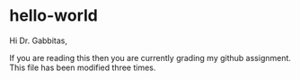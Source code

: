 # hello-world
Hi Dr. Gabbitas,

If you are reading this then you are currently grading my github assignment.
This file has been modified three times.
